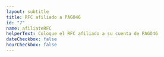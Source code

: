 ```yaml
---
layout: subtitle
title: RFC afiliado a PAGO46
id: "7"
name: afiliateRFC
helperText: Coloque el RFC afiliado a su cuenta de PAGO46
dateCheckbox: false
hourCheckbox: false
---
```

